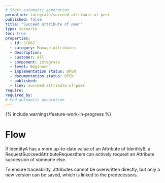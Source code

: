 ```yaml
---
# Start automatic generation
permalink: integrate/succeed-attribute-of-peer
published: false
title: "Succeed attribute of peer"
type: scenario
toc: true
properties:
  - id: SC062
  - category: Manage Attributes
  - description:
  - customer: All
  - component: integrate
  - level: Beginner
  - implementation status: OPEN
  - documentation status: OPEN
  - published:
  - link: succeed-attribute-of-peer
require:
required_by:
# End automatic generation
---
```


{% include warnings/feature-work-in-progress %}

# Flow

If IdentityA has a more up-to-date value of an Attribute of IdentityB, a RequestSucceedAttributeRequestItem can actively request an Attribute succession of someone else.

To ensure traceability, attributes cannot be overwritten directly, but only a new version can be saved, which is linked to the predecessors.
